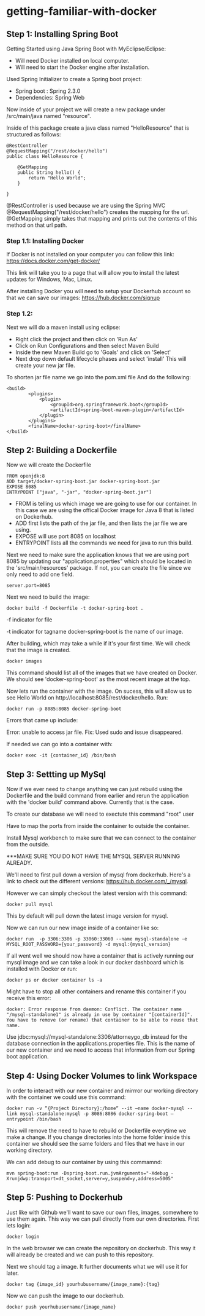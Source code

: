 # getting-familiar-with-docker

## Step 1: Installing Spring Boot

Getting Started using Java Spring Boot with MyEclipse/Eclipse:

- Will need Docker installed on local computer.
- Will need to start the Docker engine after installation.

Used Spring Initializer to create a Spring boot project:

- Spring boot : Spring 2.3.0
- Dependencies: Spring Web

Now inside of your project we will create a new package under /src/main/java named "resource". 

Inside of this package create a java class named "HelloResource" that is structured as follows:

```
@RestController
@RequestMapping("/rest/docker/hello")
public class HelloResource {
	
	@GetMapping
	public String hello() {
		return "Hello World";
	}

}
```
@RestController is used because we are using the Spring MVC
@RequestMapping("/rest/docker/hello") creates the mapping for the url.
@GetMapping simply takes that mapping and prints out the contents of this method on that url path.


### Step 1.1: Installing Docker 
If Docker is not installed on your computer you can follow this link: https://docs.docker.com/get-docker/

This link will take you to a page that will allow you to install the latest updates for Windows, Mac, Linux. 

After installing Docker you will need to setup your Dockerhub account so that we can save our images: https://hub.docker.com/signup


### Step 1.2:
Next we will do a maven install using eclipse:
- Right click the project and then click on 'Run As'
- Click on Run Configurations and then select Maven Build
- Inside the new Maven Build go to 'Goals' and click on 'Select'
- Next drop down default lifecycle phases and select 'install'
This will create your new jar file.

To shorten jar file name we go into the pom.xml file
And do the following: 
```
<build>
		<plugins>
			<plugin>
				<groupId>org.springframework.boot</groupId>
				<artifactId>spring-boot-maven-plugin</artifactId>
			</plugin>
		</plugins>
		<finalName>docker-spring-boot</finalName>
</build>
```
## Step 2: Building a Dockerfile
Now we will create the Dockerfile
```
FROM openjdk:8
ADD target/docker-spring-boot.jar docker-spring-boot.jar
EXPOSE 8085
ENTRYPOINT ["java", "-jar", "docker-spring-boot.jar"]
```
- FROM is telling us which image we are going to use for our container. In this case we are using the offical Docker image for Java 8 that is listed on Dockerhub.
- ADD first lists the path of the jar file, and then lists the jar file we are using.
- EXPOSE will use port 8085 on localhost
- ENTRYPOINT lists all the commands we need for java to run this build.

Next we need to make sure the application knows that we are using port 8085 by updating our "application.properties" which should be located in the 'src/main/resources' package. If not, you can create the file since we only need to add one field.
```
server.port=8085
```

Next we need to build the image:

```
docker build -f Dockerfile -t docker-spring-boot .
```
-f indicator for file

-t indicator for tagname
docker-spring-boot is the name of our image.

After building, which may take a while if it's your first time. We will check that the image is created.
```
docker images
```
This command should list all of the images that we have created on Docker. We should see 'docker-spring-boot' as the most recent image at the top.

Now lets run the container with the image. On sucess, this will allow us to see Hello World on http://localhost:8085/rest/docker/hello. 
Run:
```
docker run -p 8085:8085 docker-spring-boot
```
Errors that came up include: 

Error: unable to access jar file.
Fix: Used sudo and issue disappeared. 

If needed we can go into a container with:

```
docker exec -it {container_id} /bin/bash
```

## Step 3: Settting up MySql

Now if we ever need to change anything we can just rebuild using the Dockerfile and the build command from earlier and rerun the application with the 'docker build' command above. Currently that is the case. 

To create our database we will need to exectute this command "root" user

Have to map the ports from inside the container to outside the container.

Install Mysql workbench to make sure that we can connect to the container from the outside.

***MAKE SURE YOU DO NOT HAVE THE MYSQL SERVER RUNNING ALREADY.

We'll need to first pull down a version of mysql from dockerhub. Here's a link to check out the different versions: https://hub.docker.com/_/mysql.

However we can simply checkout the latest version with this command:
```
docker pull mysql
```
This by default will pull down the latest image version for mysql. 

Now we can run our new image inside of a container like so:

```
docker run  -p 3306:3306 -p 33060:33060 --name mysql-standalone -e MYSQL_ROOT_PASSWORD={your_password} -d mysql:{mysql_version}
```
If all went well we should now have a container that is actively running our mysql image and we can take a look in our docker dashboard which is installed with Docker or run:

```
docker ps or docker container ls -a
```

Might have to stop all other containers and rename this container if you receive this error:

```
docker: Error response from daemon: Conflict. The container name "/mysql-standalone1" is already in use by container "[containerId]". You have to remove (or rename) that container to be able to reuse that name.
```

Use jdbc:mysql://mysql-standalone:3306/attorneygo_db instead for the database connection in the applications.properties file. This is the name of our new container and we need to access that information from our Spring boot application. 

## Step 4: Using Docker Volumes to link Workspace

In order to interact with our new container and mirrror our working directory with the container we could use this command:
```
docker run -v “{Project Directory}:/home“ --it —name docker-mysql --link mysql-standalone:mysql -p 8086:8086 docker-spring-boot —entrypoint /bin/bash
```

This will remove the need to have to rebuild or Dockerfile everytime we make a change. If you change directories into the home folder inside this container we should see the same folders and files that we have in our working directory. 

We can add debug to our container by using this commamnd:
```
mvn spring-boot:run -Dspring-boot.run.jvmArguments="-Xdebug -Xrunjdwp:transport=dt_socket,server=y,suspend=y,address=5005"
```

## Step 5: Pushing to Dockerhub
Just like with Github we'll want to save our own files, images, somewhere to use them again. This way we can pull directly from our own directories. 
First lets login:

```
docker login
```
In the web browser we can create the repository on dockerhub. This way it will already be created and we can push to this repository.

Next we should tag a image. It further documents what we will use it for later.
```
docker tag {image_id} yourhubusername/{image_name}:{tag}
```
Now we can push the image to our dockerhub.
```
docker push yourhubusername/{image_name}
```
